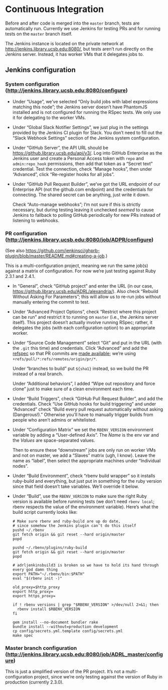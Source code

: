 # Continuous Integration

Before and after code is merged into the `master` branch, tests are
automatically run.  Currently we use Jenkins for testing PRs and for
running tests on the `master` branch itself.

The Jenkins instance is located on the private network at
<http://jenkins.library.ucsb.edu:8080/>, but tests aren’t run directly on the
Jenkins server.  Instead, it has worker VMs that it delegates jobs to.

## Jenkins configuration

### System configuration (<http://jenkins.library.ucsb.edu:8080/configure>)

- Under “Usage”, we’ve selected “Only build jobs with label
  expressions matching this node”; the Jenkins server doesn’t have
  PhantomJS installed and is not configured for running the RSpec
  tests.  We only use it for delegating to the worker VMs.

- Under “Global Slack Notifier Settings”, we just plug in the settings
  provided by the Jenkins CI plugin for Slack.  You don’t need to fill
  out the “Slack Webhook Settings” section of the Jenkins system
  configuration.

- Under “GitHub Server”, the API URL should be
  <https://github.library.ucsb.edu/api/v3/>.  Log into GitHub
  Enterprise as the Jenkins user and create a Personal Access token
  with `repo` and `admin:repo_hook` permissions, then add that token
  as a “Secret text” credential.  Test the connection, check “Manage
  hooks”, then under “Advanced”, click “Re-register hooks for all
  jobs”.

- Under “GitHub Pull Request Builder”, we’ve got the URL endpoint of
  our Enterprise API (not the github.com endpoint) and the credentials
  for connecting.  The shared secret can be anything, just write it down.

    Check “Auto-manage webhooks”; I’m not sure if this is strictly
    necessary, but during testing leaving it unchecked _seemed_ to
    cause Jenkins to fallback to polling GitHub periodically for new
    PRs instead of listening to webhooks.

### PR configuration (<http://jenkins.library.ucsb.edu:8080/job/ADPR/configure>)

(See also <https://github.com/jenkinsci/ghprb-plugin/blob/master/README.md#creating-a-job>.)

This is a multi-configuration project, meaning we run the same job(s)
against a matrix of configuration.  For now we’re just testing against
Ruby 2.3.1 and 2.4.1.

- In “General”, check “GitHub project” and enter the URL (in our case,
  <https://github.library.ucsb.edu/ADRL/alexandria/>).  Also check
  “Rebuild Without Asking For Parameters”; this will allow us to
  re-run jobs without manually entering the commit to test.

- Under “Advanced Project Options”, check “Restrict where this project
    can be run” and restrict it to running on `master` (i.e., the
    Jenkins server itself).  This project doesn’t actually involve
    running RSpec; rather, it delegates the jobs (with each
    configuration option) to an appropriate worker.

- Under “Source Code Management” select “Git” and put in the URL (with
    the `.git` this time) and credentials.  Click “Advanced” and add
    the
    [refspec](https://git-scm.com/book/en/v2/Git-Internals-The-Refspec)
    so that PR commits are
    [made available](https://caffinc.github.io/2015/11/github-pr-revision/);
    we’re using `+refs/pull/*:refs/remotes/origin/pr/*`.

    Under “branches to build” put `${sha1}` instead, so we build the
    PR instead of a real branch.

    Under “Additional behaviors”, I added “Wipe out repository and
    force clone” just to make sure of a clean environment each time.

- Under “Build Triggers”, check “GitHub Pull Request Builder”, and add
  the credentials. Check “Use GitHub hooks for build triggering” and
  under “Advanced” check “Build every pull request automatically
  without asking (Dangerous!).”  Otherwise you’ll have to manually
  trigger builds from people who aren’t admins or whitelisted.

- Under “Configuration Matrix” we set the `RBENV_VERSION` environment
  variable by adding  a “User-defined Axis”.  The _Name_ is the env
  var and the _Values_ are space-separated values.

    Then to ensure these “downstream” jobs are only run on worker VMs
    and not on master, we add a “Slaves” matrix (ugh, I know).  Leave
    the name as “label”, then select the appropriate machines under
    “Individual nodes”.

- Under “Build Environment”, check “rbenv build wrapper” so it
    installs ruby-build and everything, but just put in something for
    the ruby version since that field doesn’t take variables.  We’ll
    override it below.

- Under “Build”, use the `RBENV_VERSION` to make sure the right Ruby
    version is available before running tests (we don’t need `rbenv
    local`; rbenv respects the value of the environment variable).
    Here’s what the build script currently looks like:

    ```shell
    # Make sure rbenv and ruby-build are up do date,
    # since somehow the Jenkins plugin can’t do this itself
    pushd ~/.rbenv
    git fetch origin && git reset --hard origin/master
    popd

    pushd ~/.rbenv/plugins/ruby-build
    git fetch origin && git reset --hard origin/master
    popd

    # adrljenkinsbuild3 is broken so we have to hold its hand through every god damn thing
    export PATH="~/.rbenv/bin:$PATH"
    eval "$(rbenv init -)"

    old_proxy=$http_proxy
    export http_proxy=
    export https_proxy=

    if ! rbenv versions | grep "$RBENV_VERSION" >/dev/null 2>&1; then
      rbenv install $RBENV_VERSION
    fi

    gem install --no-document bundler rake
    bundle install --without=production development
    cp config/secrets.yml.template config/secrets.yml
    make spec
    ```

### Master branch configuration (<http://jenkins.library.ucsb.edu:8080/job/ADRL_master/configure>)

This is just a simplified version of the PR project.  It’s not a
multi-configuration project, since we’re only testing against the
version of Ruby in production (currently 2.3.0).
